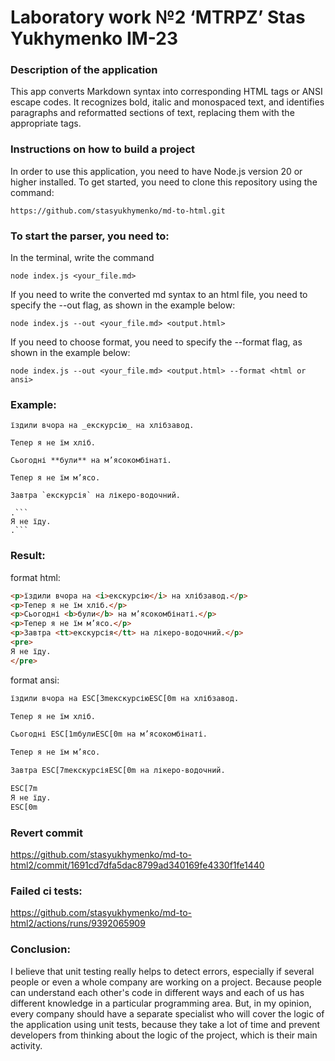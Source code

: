 # Laboratory work №2 ‘MTRPZ’ Stas Yukhymenko IM-23

### Description of the application
This app converts Markdown syntax into corresponding HTML tags or ANSI escape codes. It recognizes bold, italic and monospaced text, and identifies paragraphs and reformatted sections of text, replacing them with the appropriate tags.
### Instructions on how to build a project
In order to use this application, you need to have Node.js version 20 or higher installed. To get started, you need to clone this repository using the command:

```
https://github.com/stasyukhymenko/md-to-html.git
```

### To start the parser, you need to:

In the terminal, write the command
```
node index.js <your_file.md>
```

If you need to write the converted md syntax to an html file, you need to specify the --out flag, as shown in the example below:

```
node index.js --out <your_file.md> <output.html> 
```

If you need to choose format, you need to specify the --format flag, as shown in the example below:

```
node index.js --out <your_file.md> <output.html> --format <html or ansi>
```

### Example:

```
їздили вчора на _екскурсію_ на хлібзавод.

Тепер я не їм хліб.

Сьогодні **були** на м’ясокомбінаті.

Тепер я не їм м’ясо.

Завтра `екскурсія` на лікеро-водочний.

.```
Я не їду.
.```
```

### Result:

format html:

```html
<p>їздили вчора на <i>екскурсію</i> на хлібзавод.</p>
<p>Тепер я не їм хліб.</p>
<p>Сьогодні <b>були</b> на м’ясокомбінаті.</p>
<p>Тепер я не їм м’ясо.</p>
<p>Завтра <tt>екскурсія</tt> на лікеро-водочний.</p>
<pre>
Я не їду.
</pre>
```

format ansi:

```html
їздили вчора на ESC[3mекскурсіюESC[0m на хлібзавод.

Тепер я не їм хліб.

Сьогодні ESC[1mбулиESC[0m на м’ясокомбінаті.

Тепер я не їм м’ясо.

Завтра ESC[7mекскурсіяESC[0m на лікеро-водочний.

ESC[7m
Я не їду.
ESC[0m
```

### Revert commit

https://github.com/stasyukhymenko/md-to-html2/commit/1691cd7dfa5dac8799ad340169fe4330f1fe1440

### Failed ci tests:

https://github.com/stasyukhymenko/md-to-html2/actions/runs/9392065909

### Conclusion:

I believe that unit testing really helps to detect errors, especially if several people or even a whole company are working on a project. Because people can understand each other's code in different ways and each of us has different knowledge in a particular programming area. But, in my opinion, every company should have a separate specialist who will cover the logic of the application using unit tests, because they take a lot of time and prevent developers from thinking about the logic of the project, which is their main activity.
